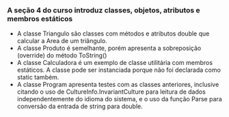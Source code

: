 ### A seção 4 do curso introduz classes, objetos, atributos e membros estáticos

- A classe Triangulo são classes com métodos e atributos double que calcular a Area de um triângulo.
- A classe Produto é semelhante, porém apresenta a sobreposição (override) do método ToString()
- A classe Calculadora é um exemplo de classe utilitária com membros estáticos. A classe pode ser instanciada porque não foi declarada como static também. 
- A classe Program apresenta testes com as classes anteriores, inclusive citando o uso de CultureInfo.InvariantCulture para leitura de dados independentemente do idioma do sistema, e o uso da função Parse para conversão da entrada de string para double.